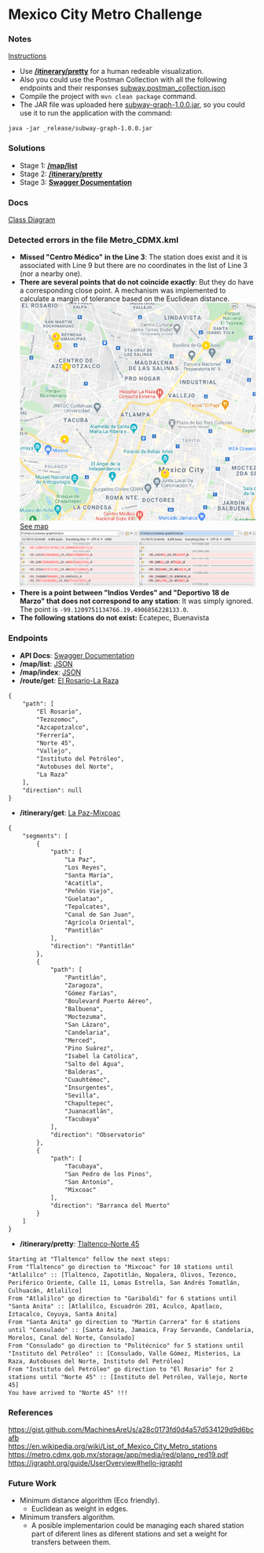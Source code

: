 # Mexico City Metro Challenge

### Notes
[Instructions](_release/Mexico_City_Metro_Challenge.md)  

- Use [**/itinerary/pretty**](http://localhost:8080/subway/api/v1/itinerary/pretty?start=Iztapalapa&end=La%20Raza) for a human redeable visualization.  
- Also you could use the Postman Collection with all the following endpoints and their responses [subway.postman_collection.json](_release/subway.postman_collection.json)  
- Compile the project with `mvn clean package` command.  
- The JAR file was uploaded here [subway-graph-1.0.0.jar](https://drive.google.com/file/d/1G-nEPkjRkLZbB_-zb5sWPLSYDD7eLQGT/view?usp=sharing), so you could use it to run the application with the command:  
```
java -jar _release/subway-graph-1.0.0.jar
```

### Solutions
- Stage 1: [**/map/list**](http://localhost:8080/subway/api/v1/map/list)
- Stage 2: [**/itinerary/pretty**](http://localhost:8080/subway/api/v1/itinerary/pretty?start=Iztapalapa&end=La%20Raza)
- Stage 3: [**Swagger Documentation**](http://localhost:8080/subway/api/v1/swagger-ui.html#/main-controller)

### Docs
[Class Diagram](https://gitlab.bunsan.io/angel.garcia/subway-graph/-/blob/master/_release/SubwayGraphClassDiagram.png)

### Detected errors in the file Metro_CDMX.kml
- **Missed "Centro Médico" in the Line 3**: The station does exist and it is associated with Line 9 but there are no coordinates in the list of Line 3 (nor a nearby one).
- **There are several points that do not coincide exactly**: But they do have a corresponding close point. A mechanism was implemented to calculate a margin of tolerance based on the Euclidean distance.
![alt text](_release/ImpreciseStations-Map.png "Map")  
[See map](https://www.google.com/maps/d/u/0/edit?mid=1lZmHGontCqxqGFpb6p1KxlZKCUCFXCGO&usp=sharing)  
![alt text](_release/ImpreciseStations-Report.png "Report")  
- **There is a point between "Indios Verdes" and "Deportivo 18 de Marzo" that does not correspond to any station**: It was simply ignored. The point is `-99.1209751134766.19.4906856228133.0`.
- **The following stations do not exist:** Ecatepec, Buenavista

### Endpoints
- **API Docs**: [Swagger Documentation](http://localhost:8080/subway/api/v1/swagger-ui.html#/main-controller) 
- **/map/list**: [JSON](_release/map_list.json)
- **/map/index**: [JSON](_release/map_index.json)
- **/route/get**: [El Rosario-La Raza](http://localhost:8080/subway/api/v1/route/get?start=El%20Rosario&end=Pantitlán)  
```
{
    "path": [
        "El Rosario",
        "Tezozomoc",
        "Azcapotzalco",
        "Ferrería",
        "Norte 45",
        "Vallejo",
        "Instituto del Petróleo",
        "Autobuses del Norte",
        "La Raza"
    ],
    "direction": null
} 
```
- **/itinerary/get**: [La Paz-Mixcoac](http://localhost:8080/subway/api/v1/itinerary/get?start=La%20Paz&end=Mixcoac)  
```
{
    "segments": [
        {
            "path": [
                "La Paz",
                "Los Reyes",
                "Santa María",
                "Acatitla",
                "Peñón Viejo",
                "Guelatao",
                "Tepalcates",
                "Canal de San Juan",
                "Agrícola Oriental",
                "Pantitlán"
            ],
            "direction": "Pantitlán"
        },
        {
            "path": [
                "Pantitlán",
                "Zaragoza",
                "Gómez Farías",
                "Boulevard Puerto Aéreo",
                "Balbuena",
                "Moctezuma",
                "San Lázaro",
                "Candelaria",
                "Merced",
                "Pino Suárez",
                "Isabel la Católica",
                "Salto del Agua",
                "Balderas",
                "Cuauhtémoc",
                "Insurgentes",
                "Sevilla",
                "Chapultepec",
                "Juanacatlán",
                "Tacubaya"
            ],
            "direction": "Observatorio"
        },
        {
            "path": [
                "Tacubaya",
                "San Pedro de los Pinos",
                "San Antonio",
                "Mixcoac"
            ],
            "direction": "Barranca del Muerto"
        }
    ]
} 
```
- **/itinerary/pretty**: [Tlaltenco-Norte 45](http://localhost:8080/subway/api/v1/itinerary/pretty?start=Tlaltenco&end=Norte%45)  
```
Starting at "Tlaltenco" follow the next steps:
From "Tlaltenco" go direction to "Mixcoac" for 10 stations until "Atlalilco" :: [Tlaltenco, Zapotitlán, Nopalera, Olivos, Tezonco, Periférico Oriente, Calle 11, Lomas Estrella, San Andrés Tomatlán, Culhuacán, Atlalilco]
From "Atlalilco" go direction to "Garibaldi" for 6 stations until "Santa Anita" :: [Atlalilco, Escuadrón 201, Aculco, Apatlaco, Iztacalco, Coyuya, Santa Anita]
From "Santa Anita" go direction to "Martin Carrera" for 6 stations until "Consulado" :: [Santa Anita, Jamaica, Fray Servando, Candelaria, Morelos, Canal del Norte, Consulado]
From "Consulado" go direction to "Politécnico" for 5 stations until "Instituto del Petróleo" :: [Consulado, Valle Gómez, Misterios, La Raza, Autobuses del Norte, Instituto del Petróleo]
From "Instituto del Petróleo" go direction to "El Rosario" for 2 stations until "Norte 45" :: [Instituto del Petróleo, Vallejo, Norte 45]
You have arrived to "Norte 45" !!!
```

### References
https://gist.github.com/MachinesAreUs/a28c0173fd0d4a57d534129d9d6bcafb  
https://en.wikipedia.org/wiki/List_of_Mexico_City_Metro_stations  
https://metro.cdmx.gob.mx/storage/app/media/red/plano_red19.pdf  
https://jgrapht.org/guide/UserOverview#hello-jgrapht  

### Future Work
- Minimum distance algorithm (Eco friendly).
	- Euclidean as weight in edges.
- Minimum transfers algorithm.
	- A posible implementarion could be managing each shared station part of diferent lines as diferent stations and set a weight for transfers between them.